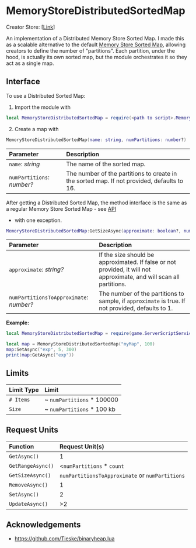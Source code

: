 # MemoryStoreDistributedSortedMap

Creator Store: [[Link](https://create.roblox.com/store/asset/105007100072970/MemoryStoreDistributedSortedMap)]

An implementation of a Distributed Memory Store Sorted Map. I made this as a
scalable alternative to the default [Memory Store Sorted Map](https://create.roblox.com/docs/cloud-services/memory-stores/sorted-map), allowing creators
to define the number of "partitions". Each partition, under the hood, is
actually its own sorted map, but the module orchestrates it so they
act as a single map.

## Interface

To use a Distributed Sorted Map:
1. Import the module with 
```lua
local MemoryStoreDistributedSortedMap = require(<path to script>.MemoryStoreDistributedSortedMap)
```
2. Create a map with 

```lua
MemoryStoreDistributedSortedMap(name: string, numPartitions: number?)
```

Parameter | Description
:--- | :---
`name`: _string_ | The name of the sorted map.
`numPartitions`: _number?_ | The number of the partitions to create in the sorted map. If not provided, defaults to 16.

After getting a Distributed Sorted Map, the method interface is the same as a
regular Memory Store Sorted Map - see
[API](https://create.roblox.com/docs/reference/engine/classes/MemoryStoreSortedMap#Summary)
- with one exception.

```lua
MemoryStoreDistributedSortedMap:GetSizeAsync(approximate: boolean?, numPartitionsToApproximate: number?)
```

Parameter | Description
:--- | :---
`approximate`: _string?_ | If the size should be approximated. If false or not provided, it will not approximate, and will scan all partitions.
`numPartitionsToApproximate`: _number?_ | The number of the partitions to sample, if `approximate` is true. If not provided, defaults to 1.

**Example:**
```lua
local MemoryStoreDistributedSortedMap = require(game.ServerScriptService.MemoryStoreDistributedSortedMap)

local map = MemoryStoreDistributedSortedMap("myMap", 100)
map:SetAsync("exp", 5, 300)
print(map:GetAsync("exp"))
```

## Limits
Limit Type | Limit
:--- | :---
`# Items` | ~ `numPartitions` * 100000
`Size` | ~ `numPartitions` * 100 kb

## Request Units
Function | Request Unit(s)
:--- | :---
`GetAsync()` | 1
`GetRangeAsync()` | <`numPartitions` * `count`
`GetSizeAsync()` | `numPartitionsToApproximate` or `numPartitions`
`RemoveAsync()` | 1
`SetAsync()` | 2
`UpdateAsync()` | >2 

## Acknowledgements
- https://github.com/Tieske/binaryheap.lua

